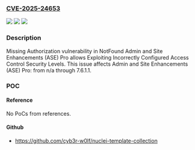 ### [CVE-2025-24653](https://cve.mitre.org/cgi-bin/cvename.cgi?name=CVE-2025-24653)
![](https://img.shields.io/static/v1?label=Product&message=Admin%20and%20Site%20Enhancements%20(ASE)%20Pro&color=blue)
![](https://img.shields.io/static/v1?label=Version&message=n%2Fa&color=blue)
![](https://img.shields.io/static/v1?label=Vulnerability&message=CWE-862%20Missing%20Authorization&color=brighgreen)

### Description

Missing Authorization vulnerability in NotFound Admin and Site Enhancements (ASE) Pro allows Exploiting Incorrectly Configured Access Control Security Levels. This issue affects Admin and Site Enhancements (ASE) Pro: from n/a through 7.6.1.1.

### POC

#### Reference
No PoCs from references.

#### Github
- https://github.com/cyb3r-w0lf/nuclei-template-collection

